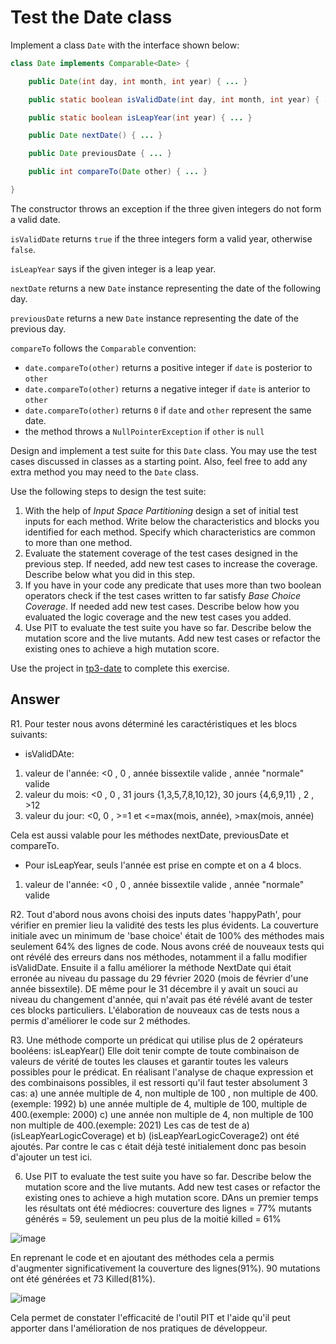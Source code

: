 # Test the Date class

Implement a class `Date` with the interface shown below:

```java
class Date implements Comparable<Date> {

    public Date(int day, int month, int year) { ... }

    public static boolean isValidDate(int day, int month, int year) { ... }

    public static boolean isLeapYear(int year) { ... }

    public Date nextDate() { ... }

    public Date previousDate { ... }

    public int compareTo(Date other) { ... }

}
```

The constructor throws an exception if the three given integers do not form a valid date.

`isValidDate` returns `true` if the three integers form a valid year, otherwise `false`.

`isLeapYear` says if the given integer is a leap year.

`nextDate` returns a new `Date` instance representing the date of the following day.

`previousDate` returns a new `Date` instance representing the date of the previous day.

`compareTo` follows the `Comparable` convention:

* `date.compareTo(other)` returns a positive integer if `date` is posterior to `other`
* `date.compareTo(other)` returns a negative integer if `date` is anterior to `other`
* `date.compareTo(other)` returns `0` if `date` and `other` represent the same date.
* the method throws a `NullPointerException` if `other` is `null` 

Design and implement a test suite for this `Date` class.
You may use the test cases discussed in classes as a starting point. 
Also, feel free to add any extra method you may need to the `Date` class.


Use the following steps to design the test suite:

1. With the help of *Input Space Partitioning* design a set of initial test inputs for each method. Write below the characteristics and blocks you identified for each method. Specify which characteristics are common to more than one method.
2. Evaluate the statement coverage of the test cases designed in the previous step. If needed, add new test cases to increase the coverage. Describe below what you did in this step.
3. If you have in your code any predicate that uses more than two boolean operators check if the test cases written to far satisfy *Base Choice Coverage*. If needed add new test cases. Describe below how you evaluated the logic coverage and the new test cases you added.
4. Use PIT to evaluate the test suite you have so far. Describe below the mutation score and the live mutants. Add new test cases or refactor the existing ones to achieve a high mutation score.

Use the project in [tp3-date](../code/tp3-date) to complete this exercise.

## Answer
R1. 
Pour tester nous avons déterminé les caractéristiques et les blocs suivants:
- isValidDAte: 
1. valeur de l'année:     <0 ,     0 ,    année bissextile valide ,      année "normale" valide
1. valeur du mois:        <0  ,    0  ,   31 jours {1,3,5,7,8,10,12},    30 jours {4,6,9,11} ,     2 ,      >12
1. valeur du jour:        <0,      0 ,    >=1 et <=max(mois, année),      >max(mois, année) 

Cela est aussi valable pour les méthodes  nextDate, previousDate et compareTo. 

- Pour isLeapYear, seuls l'année est prise en compte et on a 4 blocs. 
1. valeur de l'année:   <0 ,     0   ,   année bissextile valide  ,     année "normale" valide



R2. 
Tout d'abord nous avons choisi des inputs dates 'happyPath', pour vérifier en premier lieu la validité des tests les plus évidents.
La couverture initiale avec un minimum de 'base choice' était de 100% des méthodes mais seulement 64% des lignes de code.
Nous avons créé de nouveaux tests qui ont révélé des erreurs dans nos méthodes, notamment il a fallu modifier isValidDate. Ensuite il a fallu améliorer la méthode NextDate qui était erronée au niveau du passage du 29 février 2020 (mois de février d'une année bissextile). DE même pour le 31 décembre il y avait un souci au niveau du changement d'année, qui n'avait pas été révélé avant de tester ces blocks particuliers.
L'élaboration de nouveaux cas de tests nous a permis d'améliorer le code sur 2 méthodes.

R3. 
Une méthode comporte un prédicat qui utilise plus de 2 opérateurs booléens: isLeapYear()
Elle doit tenir compte de toute combinaison de valeurs de vérité de toutes les clauses et garantir toutes les valeurs possibles pour le prédicat.
En réalisant l'analyse de chaque expression et des combinaisons possibles, il est ressorti qu'il faut tester absolument 3 cas:
a) une année multiple de 4, non multiple de 100 , non multiple de 400.(exemple: 1992)
b) une année multiple de 4, multiple de 100, multiple de 400.(exemple: 2000) 
c) une année non  multiple de 4, non multiple de 100 non multiple de 400.(exemple: 2021) 
Les cas de test de a) (isLeapYearLogicCoverage) et b) (isLeapYearLogicCoverage2) ont été ajoutés. Par contre le cas c était déjà testé initialement donc pas besoin d'ajouter un test ici.


6. Use PIT to evaluate the test suite you have so far. Describe below the mutation score and the live mutants. Add new test cases or refactor the existing ones to achieve a high mutation score.
DAns un premier temps les résultats ont été médiocres: 
couverture des lignes = 77%
mutants générés = 59, seulement un peu plus de la moitié killed = 61%

![image](https://user-images.githubusercontent.com/106377460/224506893-62cf9f97-2a20-4d4c-88bf-51687ff7c746.png)

En reprenant le code et en ajoutant des méthodes cela a permis d'augmenter significativement la couverture des lignes(91%). 90 mutations ont été générées et 73 Killed(81%). 

![image](https://user-images.githubusercontent.com/106377460/224508903-22a06c7a-cd0a-46fc-a9ea-ece46313abba.png)

Cela permet de constater l'efficacité de l'outil PIT et l'aide qu'il peut apporter dans l'amélioration de nos pratiques de développeur.
